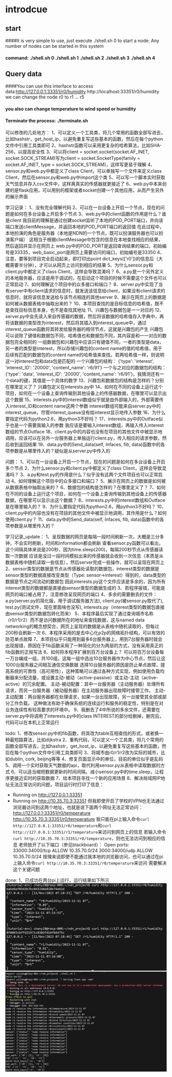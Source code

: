 # introdcue
## start
####It is very simple to use, just execute ./shell.sh 0 to start a node. Any number of nodes can be started in this system
#### command:  ./shell.sh 0  ./shell.sh 1  ./shell.sh 2   ./shell.sh 3  ./shell.sh 4

## Query data
####You can use this interface to access data:http://127.0.0.1:33351/r0/humidity http://localhost:33351/r0/humidity  
we can change the node r0 to r1 ... r5

#### you also can change temperature to wind speed or humidity

#### Terminate the process: ./terminate.sh

可以修改的几处地方：
1、可以定义一个工具类，将几个常用的函数全部写进去，比如hashstr，get_host_ip，以避免重复写这些基本的函数，然后在每个python文件中引用工具类即可
2、hashstr函数可以采用更复杂的哈希算法，比如SHA-256，以提高安全性
3、可以将client = socket.socket(socket.AF_INET, socket.SOCK_STREAM)写为client = socket.SocketType(family = socket.AF_INET, type = socket.SOCK_STREAM)，这样写更易于理解
4、sensor.py和web.py中都定义了class Client，可以单独写一个文件来定义class Client，然后在sensor.py和web.py中import这个类
5、可以写一个脚本实时获取天气信息并存入csv文件中，这样离真实的传感器就更接近了
6、web.py中本来创建的是flask应用，可以用别的框架或者socket创建一个其他应用，从而产生另外的展示界面

学习记录：
1、没有完全理解代码
2、可以在一台设备上开启一个节点，现在的问题是如何在多台设备上开启多个节点
3、web.py中的client函数的作用是什么？谁是client
我目前的理解是通过创建socket监听了本地的POD_PORT端口，并向该端口发送clientMessage，并返回本地的POD_PORT端口的返回值
在此过程中，本地扮演的角色是服务器（本地是NDN的一个节点，既可以扮演服务器也可以扮演客户端）
这相当于根据clientMessage中包含的信息在本地查找相应的结果，然后返回并显示在网页上
web.py中的POD_PORT是返回查询结果的端口，初始编号是33335，web_basic_port是网页上需要访问的端口，初始编号是33350
4、注意，要等到项目完全启动起来，即打印出point dict_keys(['r0'])的信息后（大概需要半分钟），才可以从网页上访问到相应的结果
5、为什么sensor.py和client.py中都定义了class Client，这样会导致混淆吗？
6、a.py是一个另外定义的本地服务器，应该是用于调试的，在启动这个项目的时候不需要这个文件也可以正常启动
7、如何理解这个项目中的众多接口和端口？
8、server.py中实现了当有server中有client请求的信息时，就发送该信息给client，如果没有client请求的信息时，就将该信息发送给与该节点相连的其他server
9、展示在网页上的数据是如何被从数据表格中抽取出来的？
10、本项目查找的是目标信息的哈希值，既不是查找目标信息本身，也不是查找其地址
11、兴趣包与数据包是一一对应的
12、server.py中会先读入来自传感器的数据，然后将该数据的哈希值存入字典中，再将该数据的类型改为interest，然后将其插入到interest_queue中，通过interest_queue函数将其转发给服务器的相邻节点，这就是兴趣包的产生
兴趣包可以说除了键值和数据包不同，哈希值也和数据包不同，其内容是和一一对应的数据包完全相同的
一组数据包和兴趣包中应该只有键值不同，一者的类型是data，另一者的类型是interest，所以存储兴趣包的content name的值的哈希值，用于后续有匹配的数据包的content name的哈希值来查找，若两哈希值一样，则说明这一对interest包和data包是匹配的
一个兴趣包的结构：
{'type': 'interest', 'interest_ID': '20000', 'content_name': 'r6/91'}
一个与之对应的数据包的结构：
{'type': 'data', 'interest_ID': '20000', 'content_name': 'r6/91'}，我猜测还有一个data的键，其值是一个具体的数字
13、兴趣包和数据包的结构是怎样的？分别在哪里定义了？
兴趣包定义在interests.py中
14、如何在不同的设备上运行这个项目，如何在一个设备上查询传输到其他设备上的传感器数据，在哪里可以显示出这个数据
15、interests.py中的interest数组似乎就是由外部输入的，外部需要传入interest_ID和content name这两个参数
interest数组可能来自server.py中的interest_queue，尽管interest_queue没有给interest显示地传入参数
16、为什么要指定代码为python2.6，用python3不好吗？
17、interests.py中的Outface似乎也是一个需要我输入的参数
我应该是要输入interest数组，再输入传入interest数组的节点Outface
18、client.py中的内容也没有在项目的其他文件中被显示地调用，应该可以在另外一台服务器上单独运行client.py，传入相应的请求参数，然后收到返回结果
19、data.py中的Send_data(self, Infaces, fib, data)函数中的各项参数是从哪里传入的？疑似是从server.py中传入的

问题：
1、可以在一台设备上开启一个节点，现在的问题是如何在多台设备上开启多个节点
2、为什么sensor.py和client.py中都定义了class Client，这样会导致混淆吗？
3、a.py和test.py的作用是什么？似乎没有这两个文件项目也可以正常启动
4、如何理解这个项目中的众多接口和端口？
5、展示在网页上的数据是如何被从数据表格中抽取出来的？
6、数据包的结构是怎样的？在哪里定义了？
7、如何在不同的设备上运行这个项目，如何在一个设备上查询传输到其他设备上的传感器数据，在哪里可以显示出这个数据？
8、interests.py中的interest数组和Outface是在哪里输入的？
9、为什么要指定代码为python2.6，用python3不好吗？
10、client.py中的内容也没有在项目的其他文件中被显示地调用，其作用是什么？如何使用client.py？
11、data.py中的Send_data(self, Infaces, fib, data)函数中的各项参数是从哪里传入的？

学习记录_update：
1、呈现数据的网页是每隔一段时间刷新一次，大概是三分多钟，不会实时刷新，时间和information都会刷新
查看sensor.py函数可以看出，这个间隔具体来说是200秒，因为time.sleep(200)，每隔200秒节点从传感器读取一次数据
应该是没过一段时间模拟出来的传感器就会收到一次信息（本质是从数据表格中随机读取一些信息），然后server完成一些操作，就可以呈现在网页上
2、sensor类型的数据是节点从传感器处读取的数据包，interest类型的数据是sensor类型的数据直接改变类型（Type: sensor->interest）得到的，data类型的数据是节点之间流动的数据包
因此interests.py这个文件应该是多余的，因为所有interest类型的数据都是直接由sensor类型的数据生成的
3、若程序报错，可能是网页的端口被占用了，注意修改呈现网页的端口
4、多余的需要删去的文件：a.py(server.py的简化版，用于调试服务器方法), client.py(被sensor.py取代了), test.py(测试文件，现在里面啥也没写), interests.py（interest类型的数据包直接由sensor类型的数据包转化而来）
5、本程序最后实现了通过查询城市名称（r0/r1/r2）而不是访问数据所在的地址来查找数据，这与named data networking的概念想契合，网页上呈现的数据是从表格中随机读取的，但每过200秒会刷新一次
6、本程序采用的是去中心化p2p的网络拓扑结构，可以有效的防范单点故障
7、本项目似乎只能用到最多6台服务器上，用到7台服务器时就会出现报错，原因在于fib函数采用了一种简化的分为两层的方式，没有采用真正的fib函数的正规写法
8、如何将本程序扩展到百万台设备上？
可以将百万台设备每一万台编成一组，共100组，这每一组中选出10台服务器作为中心节点，然后让这1000台服务器之间相互通信交换数据
选择10台服务器的原因是防止单点故障，提高系统的可靠性（高可用性），这种策略可以通过各种方式实现，例如使用负载均衡器来分配流量，或设置主动-被动（active-passive）或主动-主动（active-active）的冗余配置。
主动-被动配置：其中一台服务器（主动服务器）处理所有请求，而另一台服务器（被动服务器）在主动服务器出现故障时接管工作。
主动-主动配置：两台服务器都在处理请求，如果一台出现故障，另一台接管其全部或部分工作负载。
这种做法有助于确保系统的连续运行和服务的稳定性，特别是在对业务连续性有较高要求的环境中。
9、我删去了4中所说的多余文件，还需要在server.py中将调用了interests.py中的class INTEREST的部分给删掉，删完后，代码可以在本机上正常运行

todo:
1、修改sensor.py中的fib函数，将其改为table互相查找的形式，或者换一种最短路算法，比如dijkstra
2、重构代码，可以定义一个工具类，将几个常用的函数全部写进去，比如hashstr，get_host_ip，以避免重复写这些基本的函数，然后在每个python文件中引用工具类即可
3、将城市由r0/r1/r2改为实际的城市，比如dublin, cork, beijing等等
4、修复页面显示中的单位，目前的单位似乎是乱码
5、调用一个实时获取天气数据的api，取代利用sensor.py从表格中读取数据的方式
6、可以适当缩短数据更新的时间间隔，减小sensor.py中的time.sleep，让程序更接近实时的获取数据
7、给本项目寻找一个新的应用场景
8、解决局域网IP地址无法正常访问的问题，项目运行时打印了信息：
 * Running on http://127.0.0.1:33351
 * Running on http://10.35.70.3:33351
 但我即使开启了学校的VPN也无法通过浏览器访问到这两个地址，也就是说下面两个网址无法正常访问：
 http://127.0.0.1:33351/r0/temperature
 http://10.35.70.3:33351/r0/temperature
 我只能在pi上输入命令```curl http://127.0.0.1:33351/r0/temperature```和```curl http://127.0.0.1:33351/r1/temperature```来访问到网页上的信息
 若输入命令```curl http://10.35.70.3:33351/r0/temperature```，则也无法访问到相应的信息
 老师放开了以下端口（参见blackboard）：
 Open ports:
 33000:34000/tcp           ALLOW       10.35.70.0/24
 3000:34000/udp            ALLOW       10.35.70.0/24
 按理来说即使不能通过我本地的浏览器访问，也可以通过在pi上输入命令```curl http://10.35.70.3:33351/r0/temperature```来访问
 需要解决这个关键问题

done:
1、已成功在两台pi上运行，运行结果如下所示
![Result URL](./result/result_url.png)
![Result Output](./result/result_output.png)







